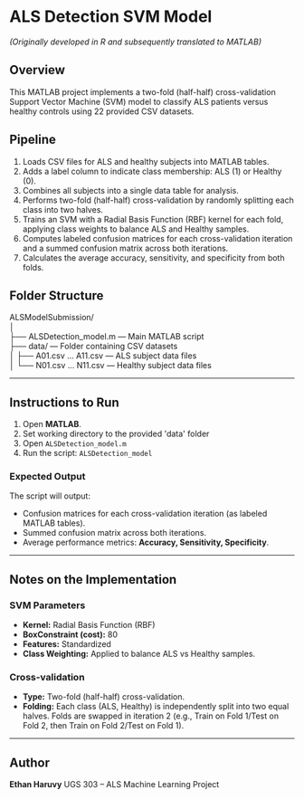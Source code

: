 # ALS Detection SVM Model
*(Originally developed in R and subsequently translated to MATLAB)*

## Overview
This MATLAB project implements a two-fold (half-half) cross-validation Support Vector Machine (SVM) model to classify ALS patients versus healthy controls using 22 provided CSV datasets.

## Pipeline
1. Loads CSV files for ALS and healthy subjects into MATLAB tables.  
2. Adds a label column to indicate class membership: ALS (1) or Healthy (0).  
3. Combines all subjects into a single data table for analysis.  
4. Performs two-fold (half-half) cross-validation by randomly splitting each class into two halves.  
5. Trains an SVM with a Radial Basis Function (RBF) kernel for each fold, applying class weights to balance ALS and Healthy samples.  
6. Computes labeled confusion matrices for each cross-validation iteration and a summed confusion matrix across both iterations.  
7. Calculates the average accuracy, sensitivity, and specificity from both folds.

## Folder Structure
ALSModelSubmission/  
│  
├── ALSDetection_model.m — Main MATLAB script  
├── data/ — Folder containing CSV datasets  
│   ├── A01.csv ... A11.csv — ALS subject data files  
│   └── N01.csv ... N11.csv — Healthy subject data files  

---

## Instructions to Run

1.  Open **MATLAB**.
2.  Set working directory to the provided 'data' folder
3.  Open `ALSDetection_model.m`
4.  Run the script: `ALSDetection_model`

### Expected Output

The script will output:
* Confusion matrices for each cross-validation iteration (as labeled MATLAB tables).
* Summed confusion matrix across both iterations.
* Average performance metrics: **Accuracy, Sensitivity, Specificity**.

---

## Notes on the Implementation

### SVM Parameters
* **Kernel:** Radial Basis Function (RBF)
* **BoxConstraint (cost):** $80$
* **Features:** Standardized
* **Class Weighting:** Applied to balance ALS vs Healthy samples.

### Cross-validation
* **Type:** Two-fold (half-half) cross-validation.
* **Folding:** Each class (ALS, Healthy) is independently split into two equal halves. Folds are swapped in iteration 2 (e.g., Train on Fold 1/Test on Fold 2, then Train on Fold 2/Test on Fold 1).

---

## Author

**Ethan Haruvy**
UGS 303 – ALS Machine Learning Project
